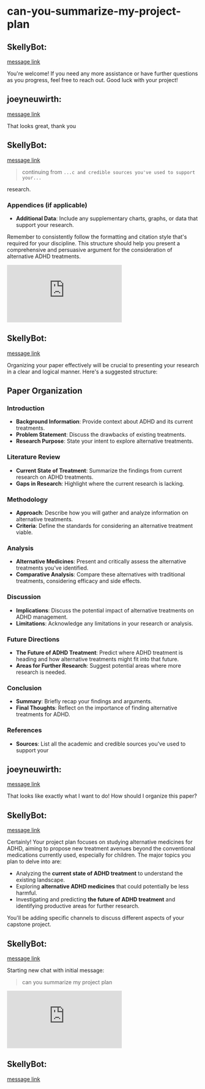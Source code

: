 # can-you-summarize-my-project-plan

## **SkellyBot**:

 [message link](https://discord.com/channels/1194766712680222800/1212834554096914513/1212839685374607431) 

 You're welcome! If you need any more assistance or have further questions as you progress, feel free to reach out. Good luck with your project!

## **joeyneuwirth**:

 [message link](https://discord.com/channels/1194766712680222800/1212834554096914513/1212839683294240809) 

 That looks great, thank you

## **SkellyBot**:

 [message link](https://discord.com/channels/1194766712680222800/1212834554096914513/1212839481946939443) 

 > continuing from `...c and credible sources you've used to support your...`

 research.

### Appendices (if applicable)
- **Additional Data**: Include any supplementary charts, graphs, or data that support your research.

Remember to consistently follow the formatting and citation style that's required for your discipline. This structure should help you present a comprehensive and persuasive argument for the consideration of alternative ADHD treatments.

![full_response_to_discordMessageId_1212839349729763439.md](https://cdn.discordapp.com/attachments/1212834554096914513/1212839494123003904/full_response_to_discordMessageId_1212839349729763439.md?ex=660efb4c&is=65fc864c&hm=b5c1461ef23489b02bdbb292604bc761013b9664014d19367d3f60335e9b8309&)

## **SkellyBot**:

 [message link](https://discord.com/channels/1194766712680222800/1212834554096914513/1212839351873175593) 

 Organizing your paper effectively will be crucial to presenting your research in a clear and logical manner. Here's a suggested structure:

## Paper Organization

### Introduction
- **Background Information**: Provide context about ADHD and its current treatments.
- **Problem Statement**: Discuss the drawbacks of existing treatments.
- **Research Purpose**: State your intent to explore alternative treatments.

### Literature Review
- **Current State of Treatment**: Summarize the findings from current research on ADHD treatments.
- **Gaps in Research**: Highlight where the current research is lacking.

### Methodology
- **Approach**: Describe how you will gather and analyze information on alternative treatments.
- **Criteria**: Define the standards for considering an alternative treatment viable.

### Analysis
- **Alternative Medicines**: Present and critically assess the alternative treatments you've identified.
- **Comparative Analysis**: Compare these alternatives with traditional treatments, considering efficacy and side effects.

### Discussion
- **Implications**: Discuss the potential impact of alternative treatments on ADHD management.
- **Limitations**: Acknowledge any limitations in your research or analysis.

### Future Directions
- **The Future of ADHD Treatment**: Predict where ADHD treatment is heading and how alternative treatments might fit into that future.
- **Areas for Further Research**: Suggest potential areas where more research is needed.

### Conclusion
- **Summary**: Briefly recap your findings and arguments.
- **Final Thoughts**: Reflect on the importance of finding alternative treatments for ADHD.

### References
- **Sources**: List all the academic and credible sources you've used to support your

## **joeyneuwirth**:

 [message link](https://discord.com/channels/1194766712680222800/1212834554096914513/1212839349729763439) 

 That looks like exactly what I want to do! How should I organize this paper?

## **SkellyBot**:

 [message link](https://discord.com/channels/1194766712680222800/1212834554096914513/1212834563491893289) 

 Certainly! Your project plan focuses on studying alternative medicines for ADHD, aiming to propose new treatment avenues beyond the conventional medications currently used, especially for children. The major topics you plan to delve into are:

- Analyzing the **current state of ADHD treatment** to understand the existing landscape.
- Exploring **alternative ADHD medicines** that could potentially be less harmful.
- Investigating and predicting **the future of ADHD treatment** and identifying productive areas for further research. 

You'll be adding specific channels to discuss different aspects of your capstone project.

## **SkellyBot**:

 [message link](https://discord.com/channels/1194766712680222800/1212834554096914513/1212834557666005003) 

 Starting new chat with initial message:

> can you summarize my project plan

![chat-1212834554096914513.json](https://cdn.discordapp.com/attachments/1212834554096914513/1212839757651120138/chat-1212834554096914513.json?ex=660efb8b&is=65fc868b&hm=562afe93ec16533ffe4d9621696dbf6e858c38e695187945d5347be68431c176&)

## **SkellyBot**:

 [message link](https://discord.com/channels/1194766712680222800/1212834554096914513/1212834555229245520) 

 

